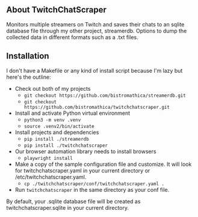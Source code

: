 ## About TwitchChatScraper
Monitors multiple streamers on Twitch and saves their chats to an sqlite database 
file through my other project, streamerdb. Options to dump the collected data
in different formats such as a .txt files.

## Installation
I don't have a Makefile or any kind of install script because I'm lazy but 
here's the outline:
- Check out both of my projects
    - `git checkout https://github.com/bistromathica/streamerdb.git`
    - `git checkout https://github.com/bistromathica/twitchchatscraper.git`
- Install and activate Python virtual environment
    - `python3 -m venv .venv`
    - `source .venv2/bin/activate`
- Install projects and dependencies
    - `pip install ./streamerdb`
    - `pip install ./twitchchatscraper`
- Our browser automation library needs to install browsers
    - `playwright install`
- Make a copy of the sample configuration file and customize. It will look for 
  twitchchatscraper.yaml in your current directory or /etc/twitchchatscraper.yaml.
    - `cp ./twitchchatscraper/conf/twitchchatscraper.yaml .`
- Run `twitchchatscraper` in the same directory as your conf file.

By default, your .sqlite database file will be created as
twitchchatscraper.sqlite in your current directory.
